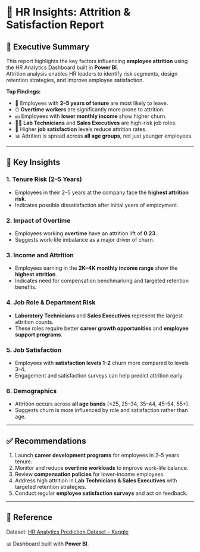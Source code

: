 # 📑 HR Insights: Attrition & Satisfaction Report  

## 📌 Executive Summary  
This report highlights the key factors influencing **employee attrition** using the HR Analytics Dashboard built in **Power BI**.  
Attrition analysis enables HR leaders to identify risk segments, design retention strategies, and improve employee satisfaction.  

**Top Findings:**  
- 🚨 Employees with **2–5 years of tenure** are most likely to leave.  
- ⏰ **Overtime workers** are significantly more prone to attrition.  
- 💵 Employees with **lower monthly income** show higher churn.  
- 👩‍🔬 **Lab Technicians** and **Sales Executives** are high-risk job roles.  
- 🙂 Higher **job satisfaction** levels reduce attrition rates.  
- 📊 Attrition is spread across **all age groups**, not just younger employees.  

---

## 🔎 Key Insights  

### 1. Tenure Risk (2–5 Years)  
- Employees in their 2–5 years at the company face the **highest attrition risk**.  
- Indicates possible dissatisfaction after initial years of employment.  

### 2. Impact of Overtime  
- Employees working **overtime** have an attrition lift of **0.23**.  
- Suggests work-life imbalance as a major driver of churn.  

### 3. Income and Attrition  
- Employees earning in the **2K–4K monthly income range** show the **highest attrition**.  
- Indicates need for compensation benchmarking and targeted retention benefits.  

### 4. Job Role & Department Risk  
- **Laboratory Technicians** and **Sales Executives** represent the largest attrition counts.  
- These roles require better **career growth opportunities** and **employee support programs**.  

### 5. Job Satisfaction  
- Employees with **satisfaction levels 1–2** churn more compared to levels 3–4.  
- Engagement and satisfaction surveys can help predict attrition early.  

### 6. Demographics  
- Attrition occurs across **all age bands** (<25, 25–34, 35–44, 45–54, 55+).  
- Suggests churn is more influenced by role and satisfaction rather than age.  

---

## ✅ Recommendations  
1. Launch **career development programs** for employees in 2–5 years tenure.  
2. Monitor and reduce **overtime workloads** to improve work-life balance.  
3. Review **compensation policies** for lower-income employees.  
4. Address high attrition in **Lab Technicians & Sales Executives** with targeted retention strategies.  
5. Conduct regular **employee satisfaction surveys** and act on feedback.  

---

## 📂 Reference  
Dataset: [HR Analytics Prediction Dataset – Kaggle](https://www.kaggle.com/datasets/rishikeshkonapure/hr-analytics-prediction)  

📊 Dashboard built with **Power BI**.  
